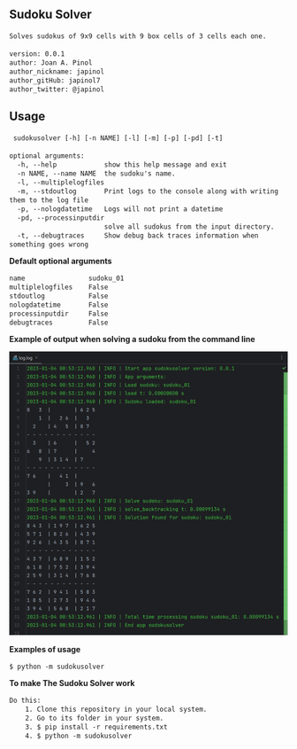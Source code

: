 ## Sudoku Solver

	Solves sudokus of 9x9 cells with 9 box cells of 3 cells each one.

	version: 0.0.1
	author: Joan A. Pinol
	author_nickname: japinol
	author_gitHub: japinol7
	author_twitter: @japinol


## Usage

	 sudokusolver [-h] [-n NAME] [-l] [-m] [-p] [-pd] [-t]

	optional arguments:
	  -h, --help            show this help message and exit
	  -n NAME, --name NAME  the sudoku's name.
	  -l, --multiplelogfiles
	  -m, --stdoutlog       Print logs to the console along with writing them to the log file
	  -p, --nologdatetime   Logs will not print a datetime
	  -pd, --processinputdir
                            solve all sudokus from the input directory.
	  -t, --debugtraces     Show debug back traces information when something goes wrong


**Default optional arguments**

	name 	            sudoku_01
	multiplelogfiles    False
	stdoutlog           False
	nologdatetime       False
	processinputdir     False
	debugtraces         False


**Example of output when solving a sudoku from the command line**

<img src="screenshots/Screenshot_01.png" width="740"> <br />


**Examples of usage**

    $ python -m sudokusolver


**To make The Sudoku Solver work**

	Do this:
	    1. Clone this repository in your local system.
	    2. Go to its folder in your system.
	    3. $ pip install -r requirements.txt
	    4. $ python -m sudokusolver
